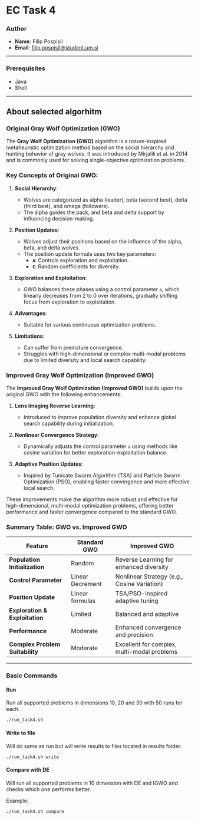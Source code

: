# EC Task 4

### Author
- **Name**: Filip Pospisil
- **Email**: filip.pospisil@student.um.si

---

### Prerequisites
- Java
- Shell

---

## About selected algorhitm
### Original Gray Wolf Optimization (GWO)
The **Gray Wolf Optimization (GWO)** algorithm is a nature-inspired metaheuristic optimization method based on the social hierarchy and hunting behavior of gray wolves. It was introduced by Mirjalili et al. in 2014 and is commonly used for solving single-objective optimization problems.

### Key Concepts of Original GWO:
1. **Social Hierarchy**:
   - Wolves are categorized as alpha (leader), beta (second best), delta (third best), and omega (followers).
   - The alpha guides the pack, and beta and delta support by influencing decision-making.

2. **Position Updates**:
   - Wolves adjust their positions based on the influence of the alpha, beta, and delta wolves.
   - The position update formula uses two key parameters:
     - **`A`**: Controls exploration and exploitation.
     - **`C`**: Random coefficients for diversity.

3. **Exploration and Exploitation**:
   - GWO balances these phases using a control parameter `a`, which linearly decreases from 2 to 0 over iterations, gradually shifting focus from exploration to exploitation.

4. **Advantages**:
   - Suitable for various continuous optimization problems.

5. **Limitations**:
   - Can suffer from premature convergence.
   - Struggles with high-dimensional or complex multi-modal problems due to limited diversity and local search capability.

### Improved Gray Wolf Optimization (Improved GWO)
The **Improved Gray Wolf Optimization (Improved GWO)** builds upon the original GWO with the following enhancements:

1. **Lens Imaging Reverse Learning**:
   - Introduced to improve population diversity and enhance global search capability during initialization.

2. **Nonlinear Convergence Strategy**:
   - Dynamically adjusts the control parameter `a` using methods like cosine variation for better exploration-exploitation balance.

3. **Adaptive Position Updates**:
   - Inspired by Tunicate Swarm Algorithm (TSA) and Particle Swarm Optimization (PSO), enabling faster convergence and more effective local search.

These improvements make the algorithm more robust and effective for high-dimensional, multi-modal optimization problems, offering better performance and faster convergence compared to the standard GWO.

### Summary Table: GWO vs. Improved GWO
| **Feature**                  | **Standard GWO**                    | **Improved GWO**                               |
|------------------------------|--------------------------------------|-----------------------------------------------|
| **Population Initialization** | Random                              | Reverse Learning for enhanced diversity       |
| **Control Parameter**         | Linear Decrement                    | Nonlinear Strategy (e.g., Cosine Variation)   |
| **Position Update**           | Linear formulas                     | TSA/PSO-inspired adaptive tuning             |
| **Exploration & Exploitation**| Limited                             | Balanced and adaptive                        |
| **Performance**               | Moderate                            | Enhanced convergence and precision           |
| **Complex Problem Suitability**| Moderate                            | Excellent for complex, multi-modal problems  |

---

### Basic Commands

#### Run
Run all supported problems in dimensions 10, 20 and 30 with 50 runs for each.

```shell
./run_task4.sh
```

#### Write to file
Will do same as run but will write results to files located in results folder.

```shell
./run_task4.sh write
```

#### Compare with DE
Will run all supported problems in 10 dimension with DE and IGWO and checks which one performs better.

Example: 
```shell
./run_task4.sh compare
```

